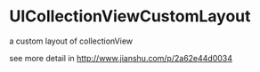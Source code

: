 # UICollectionViewCustomLayout
a custom layout of collectionView

see more detail in http://www.jianshu.com/p/2a62e44d0034